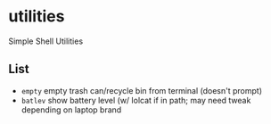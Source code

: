# utilities
Simple Shell Utilities

## List
<ul>
  <li><code>empty</code>      empty trash can/recycle bin from terminal (doesn't prompt)</li>
  <li><code>batlev</code>     show battery level (w/ lolcat if in path; may need tweak depending on laptop brand</li>
 </ul>

